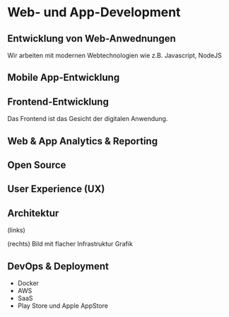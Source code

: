 # Web- und App-Development

## Entwicklung von Web-Anwednungen

Wir arbeiten mit modernen Webtechnologien wie z.B. Javascript, NodeJS

## Mobile App-Entwicklung

## Frontend-Entwicklung

Das Frontend ist das Gesicht der digitalen Anwendung. 

## Web & App Analytics & Reporting


## Open Source

## User Experience (UX)



## Architektur

(links)

(rechts) Bild mit flacher Infrastruktur Grafik


## DevOps & Deployment

- Docker
- AWS
- SaaS
- Play Store und Apple AppStore